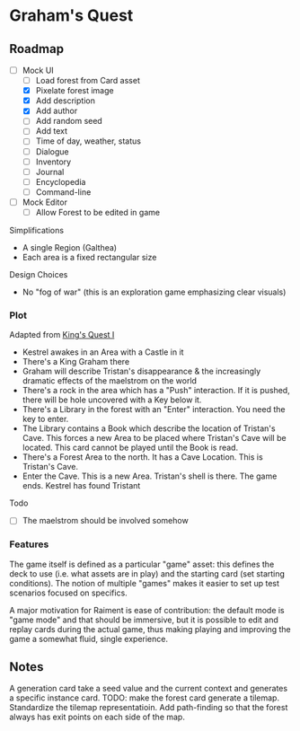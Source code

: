 # Graham's Quest

## Roadmap

-   [ ] Mock UI
    -   [ ] Load forest from Card asset
    -   [x] Pixelate forest image
    -   [x] Add description
    -   [x] Add author
    -   [ ] Add random seed
    -   [ ] Add text
    -   [ ] Time of day, weather, status
    -   [ ] Dialogue
    -   [ ] Inventory
    -   [ ] Journal
    -   [ ] Encyclopedia
    -   [ ] Command-line
-   [ ] Mock Editor
    -   [ ] Allow Forest to be edited in game

Simplifications

-   A single Region (Galthea)
-   Each area is a fixed rectangular size

Design Choices

-   No "fog of war" (this is an exploration game emphasizing clear visuals)

### Plot

Adapted from [King's Quest I](http://gamerwalkthroughs.com/kings-quest-1/)

-   Kestrel awakes in an Area with a Castle in it
-   There's a King Graham there
-   Graham will describe Tristan's disappearance & the increasingly dramatic effects of the maelstrom on the world
-   There's a rock in the area which has a "Push" interaction. If it is pushed, there will be hole uncovered with a Key below it.
-   There's a Library in the forest with an "Enter" interaction. You need the key to enter.
-   The Library contains a Book which describe the location of Tristan's Cave. This forces a new Area to be placed where Tristan's Cave will be located. This card cannot be played until the Book is read.
-   There's a Forest Area to the north. It has a Cave Location. This is Tristan's Cave.
-   Enter the Cave. This is a new Area. Tristan's shell is there. The game ends. Kestrel has found Tristant

Todo

-   [ ] The maelstrom should be involved somehow

### Features

The game itself is defined as a particular "game" asset: this defines the deck to use (i.e. what assets are in play) and the starting card (set starting conditions). The notion of multiple "games" makes it easier to set up test scenarios focused on specifics.

A major motivation for Raiment is ease of contribution: the default mode is "game mode" and that should be immersive, but it is possible to edit and replay cards during the actual game, thus making playing and improving the game a somewhat fluid, single experience.


## Notes

A generation card take a seed value and the current context and generates a specific instance card. TODO: make the forest card generate a tilemap. Standardize the tilemap representatioin. Add path-finding so that the forest always has exit points on each side of the map.